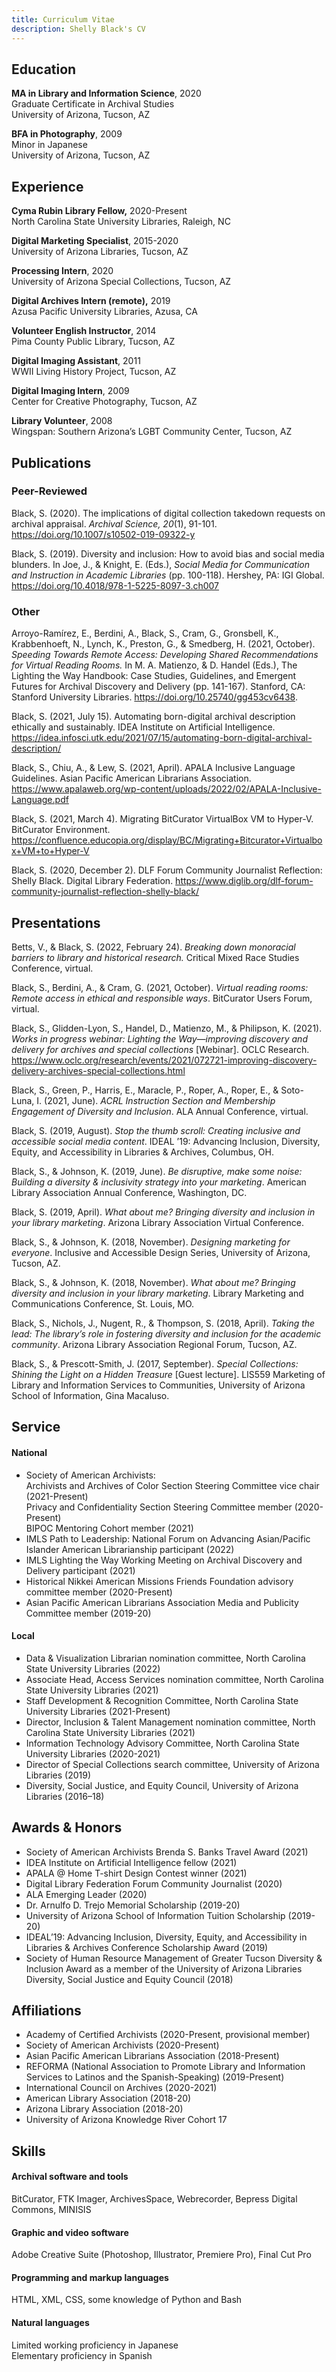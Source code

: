 ```yaml
---
title: Curriculum Vitae
description: Shelly Black's CV
---
```

## Education

**MA in Library and Information Science**, 2020\
Graduate Certificate in Archival Studies\
University of Arizona, Tucson, AZ

**BFA in Photography**, 2009\
Minor in Japanese\
University of Arizona, Tucson, AZ

## Experience

**Cyma Rubin Library Fellow,** 2020-Present\
North Carolina State University Libraries, Raleigh, NC

**Digital Marketing Specialist**, 2015-2020\
University of Arizona Libraries, Tucson, AZ

**Processing Intern**, 2020\
University of Arizona Special Collections, Tucson, AZ

**Digital Archives Intern (remote),** 2019\
Azusa Pacific University Libraries, Azusa, CA

**Volunteer English Instructor**, 2014\
Pima County Public Library, Tucson, AZ

**Digital Imaging Assistant**, 2011\
WWII Living History Project, Tucson, AZ

**Digital Imaging Intern**, 2009\
Center for Creative Photography, Tucson, AZ

**Library Volunteer**, 2008\
Wingspan: Southern Arizona’s LGBT Community Center, Tucson, AZ

## Publications

### Peer-Reviewed

Black, S. (2020). The implications of digital collection takedown requests on archival appraisal. *Archival Science, 20*(1), 91-101. <https://doi.org/10.1007/s10502-019-09322-y>

Black, S. (2019). Diversity and inclusion: How to avoid bias and social media blunders. In Joe, J., & Knight, E. (Eds.), *Social Media for Communication and Instruction in Academic Libraries* (pp. 100-118). Hershey, PA: IGI Global. <https://doi.org/10.4018/978-1-5225-8097-3.ch007>

### Other

Arroyo-Ramírez, E., Berdini, A., Black, S., Cram, G., Gronsbell, K., Krabbenhoeft, N., Lynch, K., Preston, G., & Smedberg, H. (2021, October). *Speeding Towards Remote Access: Developing Shared Recommendations for Virtual Reading Rooms.* In M. A. Matienzo, & D. Handel (Eds.), The Lighting the Way Handbook: Case Studies, Guidelines, and Emergent Futures for Archival Discovery and Delivery (pp. 141-167). Stanford, CA: Stanford University Libraries. <https://doi.org/10.25740/gg453cv6438>.

Black, S. (2021, July 15). Automating born-digital archival description ethically and sustainably. IDEA Institute on Artificial Intelligence. <https://idea.infosci.utk.edu/2021/07/15/automating-born-digital-archival-description/>

Black, S., Chiu, A., & Lew, S. (2021, April). APALA Inclusive Language Guidelines. Asian Pacific American Librarians Association. <https://www.apalaweb.org/wp-content/uploads/2022/02/APALA-Inclusive-Language.pdf>

Black, S. (2021, March 4). Migrating BitCurator VirtualBox VM to Hyper-V. BitCurator Environment. <https://confluence.educopia.org/display/BC/Migrating+Bitcurator+Virtualbox+VM+to+Hyper-V>

Black, S. (2020, December 2). DLF Forum Community Journalist Reflection: Shelly Black. Digital Library Federation. <https://www.diglib.org/dlf-forum-community-journalist-reflection-shelly-black/>

## Presentations

Betts, V., & Black, S. (2022, February 24). *Breaking down monoracial barriers to library and historical research.* Critical Mixed Race Studies Conference, virtual.

Black, S., Berdini, A., & Cram, G. (2021, October). *Virtual reading rooms: Remote access in ethical and responsible ways*. BitCurator Users Forum, virtual.

Black, S., Glidden-Lyon, S., Handel, D., Matienzo, M., & Philipson, K. (2021). *Works in progress webinar: Lighting the Way—improving discovery and delivery for archives and special collections* \[Webinar]. OCLC Research. <https://www.oclc.org/research/events/2021/072721-improving-discovery-delivery-archives-special-collections.html>

Black, S., Green, P., Harris, E., Maracle, P., Roper, A., Roper, E., & Soto-Luna, I. (2021, June). *ACRL Instruction Section and Membership Engagement of Diversity and Inclusion*. ALA Annual Conference, virtual.

Black, S. (2019, August). *Stop the thumb scroll: Creating inclusive and accessible social media content*. IDEAL ’19: Advancing Inclusion, Diversity, Equity, and Accessibility in Libraries & Archives, Columbus, OH.

Black, S., & Johnson, K. (2019, June). *Be disruptive, make some noise: Building a diversity & inclusivity strategy into your marketing*. American Library Association Annual Conference, Washington, DC.

Black, S. (2019, April). *What about me? Bringing diversity and inclusion in your library marketing*. Arizona Library Association Virtual Conference.

Black, S., & Johnson, K. (2018, November). *Designing marketing for everyone*. Inclusive and Accessible Design Series, University of Arizona, Tucson, AZ.

Black, S., & Johnson, K. (2018, November). *What about me? Bringing diversity and inclusion in your library marketing*. Library Marketing and Communications Conference, St. Louis, MO.

Black, S., Nichols, J., Nugent, R., & Thompson, S. (2018, April). *Taking the lead: The library’s role in fostering diversity and inclusion for the academic community*. Arizona Library Association Regional Forum, Tucson, AZ.

Black, S., & Prescott-Smith, J. (2017, September). *Special Collections: Shining the Light on a Hidden Treasure* \[Guest lecture]. LIS559 Marketing of Library and Information Services to Communities, University of Arizona School of Information, Gina Macaluso.

## Service

#### National

* Society of American Archivists:\
  Archivists and Archives of Color Section Steering Committee vice chair (2021-Present)\
  Privacy and Confidentiality Section Steering Committee member (2020-Present)\
  BIPOC Mentoring Cohort member (2021)
* IMLS Path to Leadership: National Forum on Advancing Asian/Pacific Islander American Librarianship participant (2022)
* IMLS Lighting the Way Working Meeting on Archival Discovery and Delivery participant (2021)
* Historical Nikkei American Missions Friends Foundation advisory committee member (2020-Present)
* Asian Pacific American Librarians Association Media and Publicity Committee member (2019-20)

#### Local

* Data & Visualization Librarian nomination committee, North Carolina State University Libraries (2022)
* Associate Head, Access Services nomination committee, North Carolina State University Libraries (2021)
* Staff Development & Recognition Committee, North Carolina State University Libraries (2021-Present)
* Director, Inclusion & Talent Management nomination committee, North Carolina State University Libraries (2021)
* Information Technology Advisory Committee, North Carolina State University Libraries (2020-2021)
* Director of Special Collections search committee, University of Arizona Libraries (2019)
* Diversity, Social Justice, and Equity Council, University of Arizona Libraries (2016–18)

## Awards & Honors

* Society of American Archivists Brenda S. Banks Travel Award (2021)
* IDEA Institute on Artificial Intelligence fellow (2021)
* APALA @ Home T-shirt Design Contest winner (2021)
* Digital Library Federation Forum Community Journalist (2020)
* ALA Emerging Leader (2020)
* Dr. Arnulfo D. Trejo Memorial Scholarship (2019-20)
* University of Arizona School of Information Tuition Scholarship (2019-20)
* IDEAL’19: Advancing Inclusion, Diversity, Equity, and Accessibility in Libraries & Archives Conference Scholarship Award (2019)
* Society of Human Resource Management of Greater Tucson Diversity & Inclusion Award as a member of the University of Arizona Libraries Diversity, Social Justice and Equity Council (2018)

## Affiliations

* Academy of Certified Archivists (2020-Present, provisional member)
* Society of American Archivists (2020-Present)
* Asian Pacific American Librarians Association (2018-Present)
* REFORMA (National Association to Promote Library and Information Services to Latinos and the Spanish-Speaking) (2019-Present)
* International Council on Archives (2020-2021)
* American Library Association (2018-20)
* Arizona Library Association (2018-20)
* University of Arizona Knowledge River Cohort 17

## Skills

#### Archival software and tools

BitCurator, FTK Imager, ArchivesSpace, Webrecorder, Bepress Digital Commons, MINISIS

#### Graphic and video software

Adobe Creative Suite (Photoshop, Illustrator, Premiere Pro), Final Cut Pro

#### Programming and markup languages

HTML, XML, CSS, some knowledge of Python and Bash

#### Natural languages

Limited working proficiency in Japanese\
Elementary proficiency in Spanish